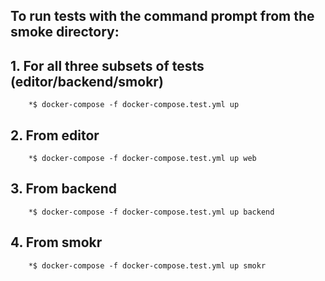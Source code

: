 ## To run tests with the command prompt from the smoke directory:

##	1. For all three subsets of tests (editor/backend/smokr)	
	 	*$ docker-compose -f docker-compose.test.yml up

##	2. From editor
		*$ docker-compose -f docker-compose.test.yml up web

##	3. From backend
		*$ docker-compose -f docker-compose.test.yml up backend

##	4. From smokr
		*$ docker-compose -f docker-compose.test.yml up smokr
